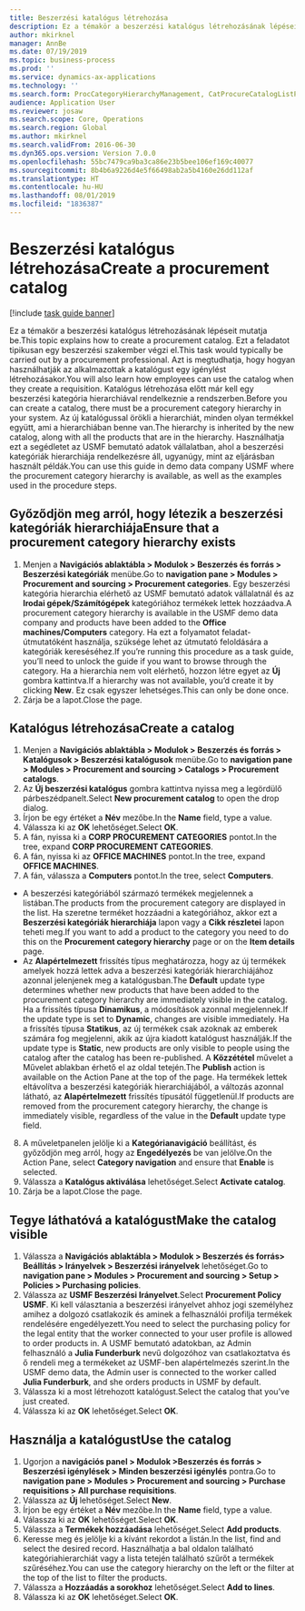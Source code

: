 ```yaml
---
title: Beszerzési katalógus létrehozása
description: Ez a témakör a beszerzési katalógus létrehozásának lépéseit mutatja be.
author: mkirknel
manager: AnnBe
ms.date: 07/19/2019
ms.topic: business-process
ms.prod: ''
ms.service: dynamics-ax-applications
ms.technology: ''
ms.search.form: ProcCategoryHierarchyManagement, CatProcureCatalogListPage, CatProcureCatalogCreate, CatProcureCatalogEdit, SysPolicyListPage, SysPolicy, CatCatalogPolicyRule, PurchReqTableListPage, PurchReqCreate, PurchReqTable, PurchReqAddItem
audience: Application User
ms.reviewer: josaw
ms.search.scope: Core, Operations
ms.search.region: Global
ms.author: mkirknel
ms.search.validFrom: 2016-06-30
ms.dyn365.ops.version: Version 7.0.0
ms.openlocfilehash: 55bc7479ca9ba3ca86e23b5bee106ef169c40077
ms.sourcegitcommit: 8b4b6a9226d4e5f66498ab2a5b4160e26dd112af
ms.translationtype: HT
ms.contentlocale: hu-HU
ms.lasthandoff: 08/01/2019
ms.locfileid: "1836387"
---
```

# <a name="create-a-procurement-catalog"></a><span data-ttu-id="73807-103">Beszerzési katalógus létrehozása</span><span class="sxs-lookup"><span data-stu-id="73807-103">Create a procurement catalog</span></span>

[!include [task guide banner](../../includes/task-guide-banner.md)]

<span data-ttu-id="73807-104">Ez a témakör a beszerzési katalógus létrehozásának lépéseit mutatja be.</span><span class="sxs-lookup"><span data-stu-id="73807-104">This topic explains how to create a procurement catalog.</span></span> <span data-ttu-id="73807-105">Ezt a feladatot tipikusan egy beszerzési szakember végzi el.</span><span class="sxs-lookup"><span data-stu-id="73807-105">This task would typically be carried out by a procurement professional.</span></span> <span data-ttu-id="73807-106">Azt is megtudhatja, hogy hogyan használhatják az alkalmazottak a katalógust egy igénylést létrehozásakor.</span><span class="sxs-lookup"><span data-stu-id="73807-106">You will also learn how employees can use the catalog when they create a requisition.</span></span> <span data-ttu-id="73807-107">Katalógus létrehozása előtt már kell egy beszerzési kategória hierarchiával rendelkeznie a rendszerben.</span><span class="sxs-lookup"><span data-stu-id="73807-107">Before you can create a catalog, there must be a procurement category hierarchy in your system.</span></span> <span data-ttu-id="73807-108">Az új katalógussal örökli a hierarchiát, minden olyan termékkel együtt, ami a hierarchiában benne van.</span><span class="sxs-lookup"><span data-stu-id="73807-108">The hierarchy is inherited by the new catalog, along with all the products that are in the hierarchy.</span></span> <span data-ttu-id="73807-109">Használhatja ezt a segédletet az USMF bemutató adatok vállalatban, ahol a beszerzési kategóriák hierarchiája rendelkezésre áll, ugyanúgy, mint az eljárásban használt példák.</span><span class="sxs-lookup"><span data-stu-id="73807-109">You can use this guide in demo data company USMF where the procurement category hierarchy is available, as well as the examples used in the procedure steps.</span></span>


## <a name="ensure-that-a-procurement-category-hierarchy-exists"></a><span data-ttu-id="73807-110">Győződjön meg arról, hogy létezik a beszerzési kategóriák hierarchiája</span><span class="sxs-lookup"><span data-stu-id="73807-110">Ensure that a procurement category hierarchy exists</span></span>
1. <span data-ttu-id="73807-111">Menjen a **Navigációs ablaktábla > Modulok > Beszerzés és forrás > Beszerzési kategóriák** menübe.</span><span class="sxs-lookup"><span data-stu-id="73807-111">Go to **navigation pane > Modules > Procurement and sourcing > Procurement categories**.</span></span> <span data-ttu-id="73807-112">Egy beszerzési kategória hierarchia elérhető az USMF bemutató adatok vállalatnál és az **Irodai gépek/Számítógépek** kategóriához termékek lettek hozzáadva.</span><span class="sxs-lookup"><span data-stu-id="73807-112">A procurement category hierarchy is available in the USMF demo data company and products have been added to the **Office machines/Computers** category.</span></span> <span data-ttu-id="73807-113">Ha ezt a folyamatot feladat-útmutatóként használja, szüksége lehet az útmutató feloldására a kategóriák kereséséhez.</span><span class="sxs-lookup"><span data-stu-id="73807-113">If you’re running this procedure as a task guide, you’ll need to unlock the guide if you want to browse through the category.</span></span> <span data-ttu-id="73807-114">Ha a hierarchia nem volt elérhető, hozzon létre egyet az **Új** gombra kattintva.</span><span class="sxs-lookup"><span data-stu-id="73807-114">If a hierarchy was not available, you’d create it by clicking **New**.</span></span> <span data-ttu-id="73807-115">Ez csak egyszer lehetséges.</span><span class="sxs-lookup"><span data-stu-id="73807-115">This can only be done once.</span></span>  
2. <span data-ttu-id="73807-116">Zárja be a lapot.</span><span class="sxs-lookup"><span data-stu-id="73807-116">Close the page.</span></span>

## <a name="create-a-catalog"></a><span data-ttu-id="73807-117">Katalógus létrehozása</span><span class="sxs-lookup"><span data-stu-id="73807-117">Create a catalog</span></span>
1. <span data-ttu-id="73807-118">Menjen a **Navigációs ablaktábla > Modulok > Beszerzés és forrás > Katalógusok > Beszerzési katalógusok** menübe.</span><span class="sxs-lookup"><span data-stu-id="73807-118">Go to **navigation pane > Modules > Procurement and sourcing > Catalogs > Procurement catalogs**.</span></span>
2. <span data-ttu-id="73807-119">Az **Új beszerzési katalógus** gombra kattintva nyissa meg a legördülő párbeszédpanelt.</span><span class="sxs-lookup"><span data-stu-id="73807-119">Select **New procurement catalog** to open the drop dialog.</span></span>
3. <span data-ttu-id="73807-120">Írjon be egy értéket a **Név** mezőbe.</span><span class="sxs-lookup"><span data-stu-id="73807-120">In the **Name** field, type a value.</span></span>
4. <span data-ttu-id="73807-121">Válassza ki az **OK** lehetőséget.</span><span class="sxs-lookup"><span data-stu-id="73807-121">Select **OK**.</span></span>
5. <span data-ttu-id="73807-122">A fán, nyissa ki a **CORP PROCUREMENT CATEGORIES** pontot.</span><span class="sxs-lookup"><span data-stu-id="73807-122">In the tree, expand **CORP PROCUREMENT CATEGORIES**.</span></span>
6. <span data-ttu-id="73807-123">A fán, nyissa ki az **OFFICE MACHINES** pontot.</span><span class="sxs-lookup"><span data-stu-id="73807-123">In the tree, expand **OFFICE MACHINES**.</span></span>
7. <span data-ttu-id="73807-124">A fán, válassza a **Computers** pontot.</span><span class="sxs-lookup"><span data-stu-id="73807-124">In the tree, select **Computers**.</span></span>

  - <span data-ttu-id="73807-125">A beszerzési kategóriából származó termékek megjelennek a listában.</span><span class="sxs-lookup"><span data-stu-id="73807-125">The products from the procurement category are displayed in the list.</span></span> <span data-ttu-id="73807-126">Ha szeretne terméket hozzáadni a kategóriához, akkor ezt a **Beszerzési kategóriák hierarchiája** lapon vagy a **Cikk részletei** lapon teheti meg.</span><span class="sxs-lookup"><span data-stu-id="73807-126">If you want to add a product to the category you need to do this on the **Procurement category hierarchy** page or on the **Item details** page.</span></span>  
  - <span data-ttu-id="73807-127">Az **Alapértelmezett** frissítés típus meghatározza, hogy az új termékek amelyek hozzá lettek adva a beszerzési kategóriák hierarchiájához azonnal jelenjenek meg a katalógusban.</span><span class="sxs-lookup"><span data-stu-id="73807-127">The **Default** update type determines whether new products that have been added to the procurement category hierarchy are immediately visible in the catalog.</span></span> <span data-ttu-id="73807-128">Ha a frissítés típusa **Dinamikus**, a módosítások azonnal megjelennek.</span><span class="sxs-lookup"><span data-stu-id="73807-128">If the update type is set to **Dynamic**, changes are visible immediately.</span></span> <span data-ttu-id="73807-129">Ha a frissítés típusa **Statikus**, az új termékek csak azoknak az emberek számára fog megjelenni, akik az újra kiadott katalógust használják.</span><span class="sxs-lookup"><span data-stu-id="73807-129">If the update type is **Static**, new products are only visible to people using the catalog after the catalog has been re-published.</span></span> <span data-ttu-id="73807-130">A **Közzététel** művelet a Művelet ablakban érhető el az oldal tetején.</span><span class="sxs-lookup"><span data-stu-id="73807-130">The **Publish** action is available on the Action Pane at the top of the page.</span></span> <span data-ttu-id="73807-131">Ha termékek lettek eltávolítva a beszerzési kategóriák hierarchiájából, a változás azonnal látható, az **Alapértelmezett** frissítés típusától függetlenül.</span><span class="sxs-lookup"><span data-stu-id="73807-131">If products are removed from the procurement category hierarchy, the change is immediately visible, regardless of the value in the **Default** update type field.</span></span>  

8. <span data-ttu-id="73807-132">A műveletpanelen jelölje ki a **Kategórianavigáció** beállítást, és győződjön meg arról, hogy az **Engedélyezés** be van jelölve.</span><span class="sxs-lookup"><span data-stu-id="73807-132">On the Action Pane, select **Category navigation** and ensure that **Enable** is selected.</span></span>
9. <span data-ttu-id="73807-133">Válassza a **Katalógus aktiválása** lehetőséget.</span><span class="sxs-lookup"><span data-stu-id="73807-133">Select **Activate catalog**.</span></span>
10. <span data-ttu-id="73807-134">Zárja be a lapot.</span><span class="sxs-lookup"><span data-stu-id="73807-134">Close the page.</span></span>

## <a name="make-the-catalog-visible"></a><span data-ttu-id="73807-135">Tegye láthatóvá a katalógust</span><span class="sxs-lookup"><span data-stu-id="73807-135">Make the catalog visible</span></span>
1. <span data-ttu-id="73807-136">Válassza a **Navigációs ablaktábla > Modulok > Beszerzés és forrás> Beállítás > Irányelvek > Beszerzési irányelvek** lehetőséget.</span><span class="sxs-lookup"><span data-stu-id="73807-136">Go to **navigation pane > Modules > Procurement and sourcing > Setup > Policies > Purchasing policies**.</span></span>
2. <span data-ttu-id="73807-137">Válassza az **USMF Beszerzési Irányelvet**.</span><span class="sxs-lookup"><span data-stu-id="73807-137">Select **Procurement Policy USMF**.</span></span> <span data-ttu-id="73807-138">Ki kell választania a beszerzési irányelvet ahhoz jogi személyhez amihez a dolgozó csatlakozik és aminek a felhasználói profilja termékek rendelésére engedélyezett.</span><span class="sxs-lookup"><span data-stu-id="73807-138">You need to select the purchasing policy for the legal entity that the worker connected to your user profile is allowed to order products in.</span></span> <span data-ttu-id="73807-139">A USMF bemutató adatokban, az Admin felhasználó a **Julia Funderburk** nevű dolgozóhoz van csatlakoztatva és ő rendeli meg a termékeket az USMF-ben alapértelmezés szerint.</span><span class="sxs-lookup"><span data-stu-id="73807-139">In the USMF demo data, the Admin user is connected to the worker called **Julia Funderburk**, and she orders products in USMF by default.</span></span>  
3. <span data-ttu-id="73807-140">Válassza ki a most létrehozott katalógust.</span><span class="sxs-lookup"><span data-stu-id="73807-140">Select the catalog that you’ve just created.</span></span>
4. <span data-ttu-id="73807-141">Válassza ki az **OK** lehetőséget.</span><span class="sxs-lookup"><span data-stu-id="73807-141">Select **OK**.</span></span>

## <a name="use-the-catalog"></a><span data-ttu-id="73807-142">Használja a katalógust</span><span class="sxs-lookup"><span data-stu-id="73807-142">Use the catalog</span></span>
1. <span data-ttu-id="73807-143">Ugorjon a **navigációs panel > Modulok >Beszerzés és forrás > Beszerzési igénylések > Minden beszerzési igénylés** pontra.</span><span class="sxs-lookup"><span data-stu-id="73807-143">Go to **navigation pane > Modules > Procurement and sourcing > Purchase requisitions > All purchase requisitions**.</span></span>
2. <span data-ttu-id="73807-144">Válassza az **Új** lehetőséget.</span><span class="sxs-lookup"><span data-stu-id="73807-144">Select **New**.</span></span>
3. <span data-ttu-id="73807-145">Írjon be egy értéket a **Név** mezőbe.</span><span class="sxs-lookup"><span data-stu-id="73807-145">In the **Name** field, type a value.</span></span>
4. <span data-ttu-id="73807-146">Válassza ki az **OK** lehetőséget.</span><span class="sxs-lookup"><span data-stu-id="73807-146">Select **OK**.</span></span>
5. <span data-ttu-id="73807-147">Válassza a **Termékek hozzáadása** lehetőséget.</span><span class="sxs-lookup"><span data-stu-id="73807-147">Select **Add products**.</span></span>
6. <span data-ttu-id="73807-148">Keresse meg és jelölje ki a kívánt rekordot a listán.</span><span class="sxs-lookup"><span data-stu-id="73807-148">In the list, find and select the desired record.</span></span> <span data-ttu-id="73807-149">Használhatja a bal oldalon található kategóriahierarchiát vagy a lista tetején található szűrőt a termékek szűréséhez.</span><span class="sxs-lookup"><span data-stu-id="73807-149">You can use the category hierarchy on the left or the filter at the top of the list to filter the products.</span></span>  
7. <span data-ttu-id="73807-150">Válassza a **Hozzáadás a sorokhoz** lehetőséget.</span><span class="sxs-lookup"><span data-stu-id="73807-150">Select **Add to lines**.</span></span>
8. <span data-ttu-id="73807-151">Válassza ki az **OK** lehetőséget.</span><span class="sxs-lookup"><span data-stu-id="73807-151">Select **OK**.</span></span>

